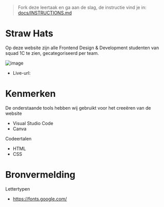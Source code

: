 > Fork deze leertaak en ga aan de slag, de instructie vind je in: [docs/INSTRUCTIONS.md](docs/INSTRUCTIONS.md)

# Straw Hats
 Op deze website zijn alle Frontend Design & Development studenten van squad 1C te zien, gecategoriseerd per team.
 
![image](https://user-images.githubusercontent.com/112856292/191811833-5b5ca184-85a7-44cd-91bf-e9151a442084.png)

 * Live-url:
  
  # Kenmerken
  
  De onderstaande tools hebben wij gebruikt voor het creeëren van de website
  * Visual Studio Code
  * Canva
  
  Codeertalen
  * HTML
  * CSS
  
  # Bronvermelding
  Lettertypen
  * https://fonts.google.com/
